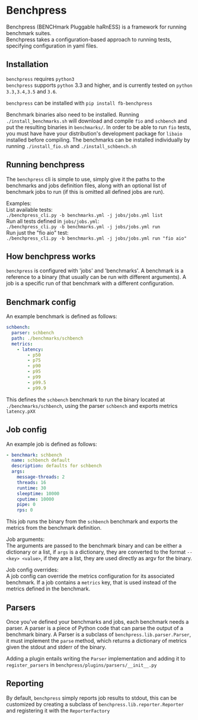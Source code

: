 Benchpress
==========

Benchpress (BENCHmark Pluggable haRnESS) is a framework for running benchmark
suites.  
Benchpress takes a configuration-based approach to running tests, specifying
configuration in yaml files.

Installation
------------

`benchpress` requires `python3`  
`benchpress` supports `python` 3.3 and higher, and is currently tested on
`python 3.3,3.4,3.5` and `3.6`.

`benchpress` can be installed with `pip install fb-benchpress`

Benchmark binaries also need to be installed. Running `./install_benchmarks.sh`
will download and compile `fio` and `schbench` and put the resulting binaries
in `benchmarks/`. In order to be able to run `fio` tests, you must have have
your distribution's development package for `libaio` installed before
compiling. The benchmarks can be installed individually by running
`./install_fio.sh` and `./install_schbench.sh`

Running benchpress
------------------

The `benchpress` cli is simple to use, simply give it the paths to the
benchmarks and jobs definition files, along with an optional list of
benchmark jobs to run (if this is omitted all defined jobs are run).

Examples:  
List available tests:  
`./benchpress_cli.py -b benchmarks.yml -j jobs/jobs.yml list`  
Run all tests defined in `jobs/jobs.yml`:  
`./benchpress_cli.py -b benchmarks.yml -j jobs/jobs.yml run`  
Run just the "fio aio" test:  
`./benchpress_cli.py -b benchmarks.yml -j jobs/jobs.yml run "fio aio"`  

How benchpress works
--------------------

`benchpress` is configured with 'jobs' and 'benchmarks'. A benchmark is a
reference to a binary (that usually can be run with different arguments). A job
is a specific run of that benchmark with a different configuration.  

Benchmark config
----------------

An example benchmark is defined as follows:
```yaml
schbench:
  parser: schbench
  path: ./benchmarks/schbench
  metrics:
    - latency:
        - p50
        - p75
        - p90
        - p95
        - p99
        - p99.5
        - p99.9
```
This defines the `schbench` benchmark to run the binary located at
`./benchmarks/schbench`, using the parser `schbench` and exports metrics
`latency.pXX`

Job config
----------

An example job is defined as follows:
```yaml
- benchmark: schbench
  name: schbench default
  description: defaults for schbench
  args:
    message-threads: 2
    threads: 16
    runtime: 30
    sleeptime: 10000
    cputime: 10000
    pipe: 0
    rps: 0
```
This job runs the binary from the `schbench` benchmark and exports the metrics
from the benchmark definition.

Job arguments:  
The arguments are passed to the benchmark binary and can be either a dictionary
or a list, if `args` is a dictionary, they are converted to the format `--<key>
<value>`, if they are a list, they are used directly as argv for the binary.

Job config overrides:  
A job config can override the metrics configuration for its associated
benchmark. If a job contains a `metrics` key, that is used instead of the
metrics defined in the benchmark.

Parsers
-------

Once you've defined your benchmarks and jobs, each benchmark needs a parser. A
parser is a piece of Python code that can parse the output of a benchmark
binary. A Parser is a subclass of `benchpress.lib.parser.Parser`, it must
implement the `parse` method, which returns a dictionary of metrics given the
stdout and stderr of the binary.

Adding a plugin entails writing the `Parser` implementation and adding it to
`register_parsers` in `benchpress/plugins/parsers/__init__.py`

Reporting
---------

By default, `benchpress` simply reports job results to stdout, this can be
customized by creating a subclass of `benchpress.lib.reporter.Reporter` and
registering it with the `ReporterFactory`
